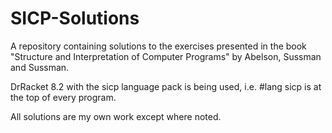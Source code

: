 # SICP-Solutions
A repository containing solutions to the exercises presented in the book "Structure and Interpretation of Computer Programs" by Abelson, Sussman and Sussman.

DrRacket 8.2 with the sicp language pack is being used, i.e. #lang sicp is at the top of every program.

All solutions are my own work except where noted.
